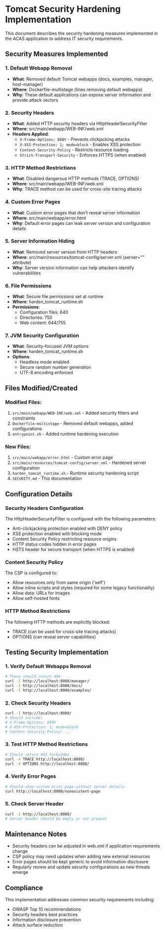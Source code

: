 # Tomcat Security Hardening Implementation

This document describes the security hardening measures implemented in the ACAS application to address IT security requirements.

## Security Measures Implemented

### 1. Default Webapp Removal
- **What**: Removed default Tomcat webapps (docs, examples, manager, host-manager)
- **Where**: Dockerfile-multistage (lines removing default webapps)
- **Why**: These default applications can expose server information and provide attack vectors

### 2. Security Headers
- **What**: Added HTTP security headers via HttpHeaderSecurityFilter
- **Where**: src/main/webapp/WEB-INF/web.xml
- **Headers Applied**:
  - `X-Frame-Options: DENY` - Prevents clickjacking attacks
  - `X-XSS-Protection: 1; mode=block` - Enables XSS protection
  - `Content-Security-Policy` - Restricts resource loading
  - `Strict-Transport-Security` - Enforces HTTPS (when enabled)

### 3. HTTP Method Restrictions
- **What**: Disabled dangerous HTTP methods (TRACE, OPTIONS)
- **Where**: src/main/webapp/WEB-INF/web.xml
- **Why**: TRACE method can be used for cross-site tracing attacks

### 4. Custom Error Pages
- **What**: Custom error pages that don't reveal server information
- **Where**: src/main/webapp/error.html
- **Why**: Default error pages can leak server version and configuration details

### 5. Server Information Hiding
- **What**: Removed server version from HTTP headers
- **Where**: src/main/resources/tomcat-config/server.xml (server="" attribute)
- **Why**: Server version information can help attackers identify vulnerabilities

### 6. File Permissions
- **What**: Secure file permissions set at runtime
- **Where**: harden_tomcat_runtime.sh
- **Permissions**:
  - Configuration files: 640
  - Directories: 750
  - Web content: 644/755

### 7. JVM Security Configuration
- **What**: Security-focused JVM options
- **Where**: harden_tomcat_runtime.sh
- **Options**:
  - Headless mode enabled
  - Secure random number generation
  - UTF-8 encoding enforced

## Files Modified/Created

### Modified Files:
1. `src/main/webapp/WEB-INF/web.xml` - Added security filters and constraints
2. `Dockerfile-multistage` - Removed default webapps, added configurations
3. `entrypoint.sh` - Added runtime hardening execution

### New Files:
1. `src/main/webapp/error.html` - Custom error page
2. `src/main/resources/tomcat-config/server.xml` - Hardened server configuration
3. `harden_tomcat_runtime.sh` - Runtime security hardening script
4. `SECURITY.md` - This documentation

## Configuration Details

### Security Headers Configuration
The HttpHeaderSecurityFilter is configured with the following parameters:
- Anti-clickjacking protection enabled with DENY policy
- XSS protection enabled with blocking mode
- Content Security Policy restricting resource origins
- HTTP status codes hidden in error pages
- HSTS header for secure transport (when HTTPS is enabled)

### Content Security Policy
The CSP is configured to:
- Allow resources only from same origin ('self')
- Allow inline scripts and styles (required for some legacy functionality)
- Allow data: URLs for images
- Allow self-hosted fonts

### HTTP Method Restrictions
The following HTTP methods are explicitly blocked:
- TRACE (can be used for cross-site tracing attacks)
- OPTIONS (can reveal server capabilities)

## Testing Security Implementation

### 1. Verify Default Webapps Removal
```bash
# These should return 404
curl -I http://localhost:8080/manager/
curl -I http://localhost:8080/docs/
curl -I http://localhost:8080/examples/
```

### 2. Check Security Headers
```bash
curl -I http://localhost:8080/
# Should include:
# X-Frame-Options: DENY
# X-XSS-Protection: 1; mode=block
# Content-Security-Policy: ...
```

### 3. Test HTTP Method Restrictions
```bash
# Should return 403 Forbidden
curl -X TRACE http://localhost:8080/
curl -X OPTIONS http://localhost:8080/
```

### 4. Verify Error Pages
```bash
# Should show custom error page without server details
curl http://localhost:8080/nonexistent-page
```

### 5. Check Server Header
```bash
curl -I http://localhost:8080/
# Server header should be empty or not present
```

## Maintenance Notes

- Security headers can be adjusted in web.xml if application requirements change
- CSP policy may need updates when adding new external resources
- Error pages should be kept generic to avoid information disclosure
- Regularly review and update security configurations as new threats emerge

## Compliance

This implementation addresses common security requirements including:
- OWASP Top 10 recommendations
- Security headers best practices
- Information disclosure prevention
- Attack surface reduction
